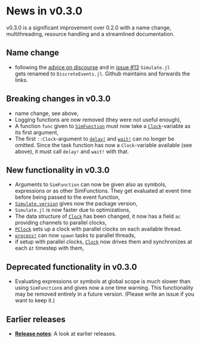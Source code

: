 # News in v0.3.0

v0.3.0 is a significant improvement over 0.2.0 with a name change, 
multithreading, resource handling and a streamlined documentation.

## Name change
- following the [advice on discourse](https://discourse.julialang.org/t/simulate-v0-2-0-a-julia-package-for-discrete-event-simulation/31822) and in
  [issue #13](https://github.com/pbayer/Simulate.jl/issues/13) `Simulate.jl`  
  gets renamed to `DiscreteEvents.jl`. Github maintains and forwards the links.

## Breaking changes in v0.3.0
- name change, see above,
- Logging functions are now removed (they were not useful enough),
- A function `func` given to [`SimFunction`](@ref) must now take a
  [`Clock`](@ref)-variable as its first argument,
- The first `::Clock`-argument to [`delay!`](@ref) and [`wait!`](@ref) can no
  longer be omitted. Since the task function has now a `Clock`-variable
  available (see above), it must call `delay!` and `wait!` with that.

## New functionality in v0.3.0
- Arguments to `SimFunction` can now be given also as symbols, expressions or as
  other SimFunctions. They get evaluated at event time before being
  passed to the event function,
- [`Simulate.version`](@ref) gives now the package version,
- `Simulate.jl` is now faster due to optimizations,
- The data structure of [`Clock`](@ref) has been changed, it now has a field
  `ac` providing channels to parallel clocks,  
- [`PClock`](@ref) sets up a clock with parallel clocks on each available
  thread.
- [`process!`](@ref) can now `spawn` tasks to parallel threads,
- if setup with parallel clocks, [`Clock`](@ref) now drives them and
  synchronizes at each `Δt` timestep with them,

## Deprecated functionality in v0.3.0
- Evaluating expressions or symbols at global scope is much slower than using
  `SimFunction`s and gives now a one time warning. This functionality may be
  removed entirely in a future version. (Please write an issue if you want to
  keep it.)

## Earlier releases

- [**Release notes**](manual/history.md): A look at earlier releases.
